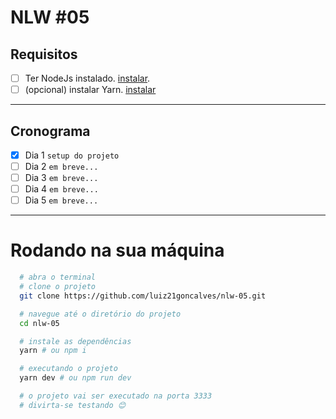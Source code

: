 # NLW #05

## Requisitos
- [ ] Ter NodeJs instalado. [instalar](https://nodejs.org/en/download/).
- [ ] (opcional) instalar Yarn. [instalar](https://classic.yarnpkg.com/en/docs/install/)

---

## Cronograma
- [x] Dia 1 `setup do projeto`
- [ ] Dia 2 `em breve...`
- [ ] Dia 3 `em breve...`
- [ ] Dia 4 `em breve...`
- [ ] Dia 5 `em breve...`

---

# Rodando na sua máquina

```bash
  # abra o terminal
  # clone o projeto
  git clone https://github.com/luiz21goncalves/nlw-05.git

  # navegue até o diretório do projeto
  cd nlw-05

  # instale as dependências
  yarn # ou npm i

  # executando o projeto
  yarn dev # ou npm run dev

  # o projeto vai ser executado na porta 3333
  # divirta-se testando 😊
```
